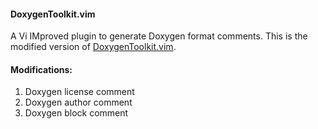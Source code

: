 #### DoxygenToolkit.vim
A Vi IMproved plugin to generate Doxygen format comments. This is the modified version of [DoxygenToolkit.vim](https://github.com/vim-scripts/DoxygenToolkit.vim).

#### Modifications:
1. Doxygen license comment
2. Doxygen author comment
3. Doxygen block comment
